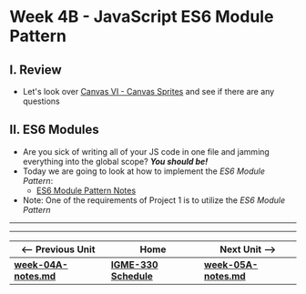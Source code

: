 # Week 4B - JavaScript ES6 Module Pattern

## I. Review

- Let's look over [Canvas VI - Canvas Sprites](https://github.com/tonethar/IGME-330-Master/blob/master/notes/canvas-6.md) and see if there are any questions

## II. ES6 Modules

- Are you sick of writing all of your JS code in one file and jamming everything into the global scope? ***You should be!***
- Today we are going to look at how to implement the *ES6 Module Pattern*:
  - [ES6 Module Pattern Notes](https://github.com/tonethar/IGME-330-Master/blob/master/notes/ES-6-module-pattern-2195.md)
- Note: One of the requirements of Project 1 is to utilize the *ES6 Module Pattern*

<hr><hr>

| <-- Previous Unit | Home | Next Unit -->
| --- | --- | --- 
| [**week-04A-notes.md**](week-04A-notes.md)     |  [**IGME-330 Schedule**](../schedule.md) | [**week-05A-notes.md**](week-05A-notes.md)

